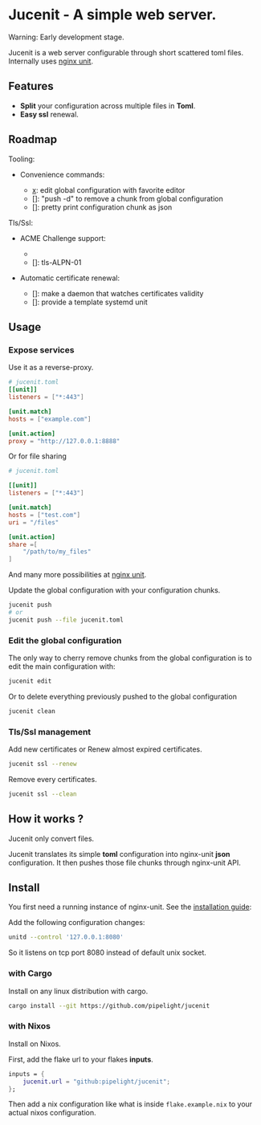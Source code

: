 # Jucenit - A simple web server.

Warning: Early development stage.

Jucenit is a web server configurable through short scattered toml files.
Internally uses [nginx unit](https://github.com/nginx/unit).

## Features

- **Split** your configuration across multiple files in **Toml**.
- **Easy ssl** renewal.

## Roadmap

Tooling:

- Convenience commands:

  - [x]: edit global configuration with favorite editor
  - []: "push -d" to remove a chunk from global configuration
  - []: pretty print configuration chunk as json

Tls/Ssl:

- ACME Challenge support:

  - [x]: http-01
  - []: tls-ALPN-01

- Automatic certificate renewal:

  - []: make a daemon that watches certificates validity
  - []: provide a template systemd unit

## Usage

### Expose services

Use it as a reverse-proxy.

```toml
# jucenit.toml
[[unit]]
listeners = ["*:443"]

[unit.match]
hosts = ["example.com"]

[unit.action]
proxy = "http://127.0.0.1:8888"
```

Or for file sharing

```toml
# jucenit.toml

[[unit]]
listeners = ["*:443"]

[unit.match]
hosts = ["test.com"]
uri = "/files"

[unit.action]
share =[
    "/path/to/my_files"
]
```

And many more possibilities at [nginx unit](https://github.com/nginx/unit).

Update the global configuration with your configuration chunks.

```sh
jucenit push
# or
jucenit push --file jucenit.toml
```

### Edit the global configuration

The only way to cherry remove chunks from the global configuration
is to edit the main configuration with:

```sh
jucenit edit
```

Or to delete everything previously pushed to the global configuration

```sh
jucenit clean
```

### Tls/Ssl management

Add new certificates or Renew almost expired certificates.

```sh
jucenit ssl --renew
```

Remove every certificates.

```sh
jucenit ssl --clean
```

## How it works ?

Jucenit only convert files.

Jucenit translates its simple **toml** configuration into nginx-unit **json** configuration.
It then pushes those file chunks through nginx-unit API.

## Install

You first need a running instance of nginx-unit.
See the [installation guide](https://unit.nginx.org/installation/):

Add the following configuration changes:

```sh
unitd --control '127.0.0.1:8080'
```

So it listens on tcp port 8080 instead of default unix socket.

### with Cargo

Install on any linux distribution with cargo.

```sh
cargo install --git https://github.com/pipelight/jucenit
```

### with Nixos

Install on Nixos.

First, add the flake url to your flakes **inputs**.

```nix
inputs = {
    jucenit.url = "github:pipelight/jucenit";
};
```

Then add a nix configuration like what is inside `flake.example.nix`
to your actual nixos configuration.
